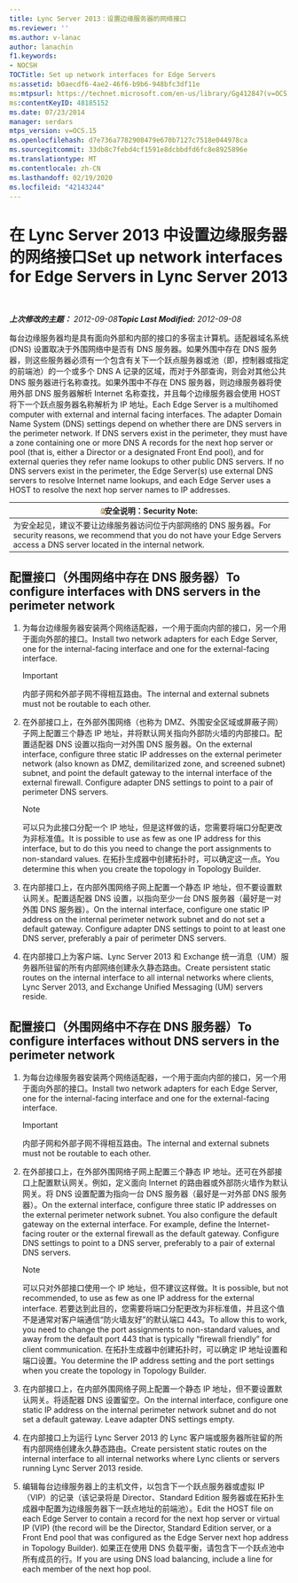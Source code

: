 ```yaml
---
title: Lync Server 2013：设置边缘服务器的网络接口
ms.reviewer: ''
ms.author: v-lanac
author: lanachin
f1.keywords:
- NOCSH
TOCTitle: Set up network interfaces for Edge Servers
ms:assetid: b0aecdf6-4ae2-46f6-b9b6-948bfc3df11e
ms:mtpsurl: https://technet.microsoft.com/en-us/library/Gg412847(v=OCS.15)
ms:contentKeyID: 48185152
ms.date: 07/23/2014
manager: serdars
mtps_version: v=OCS.15
ms.openlocfilehash: d7e736a7782908479e670b7127c7518e044978ca
ms.sourcegitcommit: 33db8c7febd4cf1591e8dcbbdfd6fc8e8925896e
ms.translationtype: MT
ms.contentlocale: zh-CN
ms.lasthandoff: 02/19/2020
ms.locfileid: "42143244"
---
```

<div data-xmlns="http://www.w3.org/1999/xhtml">

<div class="topic" data-xmlns="http://www.w3.org/1999/xhtml" data-msxsl="urn:schemas-microsoft-com:xslt" data-cs="http://msdn.microsoft.com/">

<div data-asp="https://msdn2.microsoft.com/asp">

# <a name="set-up-network-interfaces-for-edge-servers-in-lync-server-2013"></a><span data-ttu-id="56529-102">在 Lync Server 2013 中设置边缘服务器的网络接口</span><span class="sxs-lookup"><span data-stu-id="56529-102">Set up network interfaces for Edge Servers in Lync Server 2013</span></span>

</div>

<div id="mainSection">

<div id="mainBody">

<span> </span>

<span data-ttu-id="56529-103">_**上次修改的主题：** 2012-09-08_</span><span class="sxs-lookup"><span data-stu-id="56529-103">_**Topic Last Modified:** 2012-09-08_</span></span>

<span data-ttu-id="56529-p101">每台边缘服务器均是具有面向外部和内部的接口的多宿主计算机。适配器域名系统 (DNS) 设置取决于外围网络中是否有 DNS 服务器。如果外围中存在 DNS 服务器，则这些服务器必须有一个包含有关下一个跃点服务器或池（即，控制器或指定的前端池）的一个或多个 DNS A 记录的区域，而对于外部查询，则会对其他公共 DNS 服务器进行名称查找。如果外围中不存在 DNS 服务器，则边缘服务器将使用外部 DNS 服务器解析 Internet 名称查找，并且每个边缘服务器会使用 HOST 将下一个跃点服务器名称解析为 IP 地址。</span><span class="sxs-lookup"><span data-stu-id="56529-p101">Each Edge Server is a multihomed computer with external and internal facing interfaces. The adapter Domain Name System (DNS) settings depend on whether there are DNS servers in the perimeter network. If DNS servers exist in the perimeter, they must have a zone containing one or more DNS A records for the next hop server or pool (that is, either a Director or a designated Front End pool), and for external queries they refer name lookups to other public DNS servers. If no DNS servers exist in the perimeter, the Edge Server(s) use external DNS servers to resolve Internet name lookups, and each Edge Server uses a HOST to resolve the next hop server names to IP addresses.</span></span>

<div>

<table>
<thead>
<tr class="header">
<th><img src="images/Gg398321.security(OCS.15).gif" title="保护" alt="security" /><span data-ttu-id="56529-109">安全说明：</span><span class="sxs-lookup"><span data-stu-id="56529-109">Security Note:</span></span></th>
</tr>
</thead>
<tbody>
<tr class="odd">
<td><span data-ttu-id="56529-110">为安全起见，建议不要让边缘服务器访问位于内部网络的 DNS 服务器。</span><span class="sxs-lookup"><span data-stu-id="56529-110">For security reasons, we recommend that you do not have your Edge Servers access a DNS server located in the internal network.</span></span></td>
</tr>
</tbody>
</table>


</div>

<div>

## <a name="to-configure-interfaces-with-dns-servers-in-the-perimeter-network"></a><span data-ttu-id="56529-111">配置接口（外围网络中存在 DNS 服务器）</span><span class="sxs-lookup"><span data-stu-id="56529-111">To configure interfaces with DNS servers in the perimeter network</span></span>

1.  <span data-ttu-id="56529-112">为每台边缘服务器安装两个网络适配器，一个用于面向内部的接口，另一个用于面向外部的接口。</span><span class="sxs-lookup"><span data-stu-id="56529-112">Install two network adapters for each Edge Server, one for the internal-facing interface and one for the external-facing interface.</span></span>
    
    <div>
    

    > [!IMPORTANT]  
    > <span data-ttu-id="56529-113">内部子网和外部子网不得相互路由。</span><span class="sxs-lookup"><span data-stu-id="56529-113">The internal and external subnets must not be routable to each other.</span></span>

    
    </div>

2.  <span data-ttu-id="56529-p102">在外部接口上，在外部外围网络（也称为 DMZ、外围安全区域或屏蔽子网）子网上配置三个静态 IP 地址，并将默认网关指向外部防火墙的内部接口。配置适配器 DNS 设置以指向一对外围 DNS 服务器。</span><span class="sxs-lookup"><span data-stu-id="56529-p102">On the external interface, configure three static IP addresses on the external perimeter network (also known as DMZ, demilitarized zone, and screened subnet) subnet, and point the default gateway to the internal interface of the external firewall. Configure adapter DNS settings to point to a pair of perimeter DNS servers.</span></span>
    
    <div>
    

    > [!NOTE]  
    > <span data-ttu-id="56529-116">可以只为此接口分配一个 IP 地址，但是这样做的话，您需要将端口分配更改为非标准值。</span><span class="sxs-lookup"><span data-stu-id="56529-116">It is possible to use as few as one IP address for this interface, but to do this you need to change the port assignments to non-standard values.</span></span> <span data-ttu-id="56529-117">在拓扑生成器中创建拓扑时，可以确定这一点。</span><span class="sxs-lookup"><span data-stu-id="56529-117">You determine this when you create the topology in Topology Builder.</span></span>

    
    </div>

3.  <span data-ttu-id="56529-p104">在内部接口上，在内部外围网络子网上配置一个静态 IP 地址，但不要设置默认网关。配置适配器 DNS 设置，以指向至少一台 DNS 服务器（最好是一对外围 DNS 服务器）。</span><span class="sxs-lookup"><span data-stu-id="56529-p104">On the internal interface, configure one static IP address on the internal perimeter network subnet and do not set a default gateway. Configure adapter DNS settings to point to at least one DNS server, preferably a pair of perimeter DNS servers.</span></span>

4.  <span data-ttu-id="56529-120">在内部接口上为客户端、Lync Server 2013 和 Exchange 统一消息（UM）服务器所驻留的所有内部网络创建永久静态路由。</span><span class="sxs-lookup"><span data-stu-id="56529-120">Create persistent static routes on the internal interface to all internal networks where clients, Lync Server 2013, and Exchange Unified Messaging (UM) servers reside.</span></span>

</div>

<div>

## <a name="to-configure-interfaces-without-dns-servers-in-the-perimeter-network"></a><span data-ttu-id="56529-121">配置接口（外围网络中不存在 DNS 服务器）</span><span class="sxs-lookup"><span data-stu-id="56529-121">To configure interfaces without DNS servers in the perimeter network</span></span>

1.  <span data-ttu-id="56529-122">为每台边缘服务器安装两个网络适配器，一个用于面向内部的接口，另一个用于面向外部的接口。</span><span class="sxs-lookup"><span data-stu-id="56529-122">Install two network adapters for each Edge Server, one for the internal-facing interface and one for the external-facing interface.</span></span>
    
    <div>
    

    > [!IMPORTANT]  
    > <span data-ttu-id="56529-123">内部子网和外部子网不得相互路由。</span><span class="sxs-lookup"><span data-stu-id="56529-123">The internal and external subnets must not be routable to each other.</span></span>

    
    </div>

2.  <span data-ttu-id="56529-p105">在外部接口上，在外部外围网络子网上配置三个静态 IP 地址。还可在外部接口上配置默认网关。例如，定义面向 Internet 的路由器或外部防火墙作为默认网关。将 DNS 设置配置为指向一台 DNS 服务器（最好是一对外部 DNS 服务器）。</span><span class="sxs-lookup"><span data-stu-id="56529-p105">On the external interface, configure three static IP addresses on the external perimeter network subnet. You also configure the default gateway on the external interface. For example, define the Internet-facing router or the external firewall as the default gateway. Configure DNS settings to point to a DNS server, preferably to a pair of external DNS servers.</span></span>
    
    <div>
    

    > [!NOTE]  
    > <span data-ttu-id="56529-128">可以只对外部接口使用一个 IP 地址，但不建议这样做。</span><span class="sxs-lookup"><span data-stu-id="56529-128">It is possible, but not recommended, to use as few as one IP address for the external interface.</span></span> <span data-ttu-id="56529-129">若要达到此目的，您需要将端口分配更改为非标准值，并且这个值不是通常对客户端通信“防火墙友好”的默认端口 443。</span><span class="sxs-lookup"><span data-stu-id="56529-129">To allow this to work, you need to change the port assignments to non-standard values, and away from the default port 443 that is typically “firewall friendly” for client communication.</span></span> <span data-ttu-id="56529-130">在拓扑生成器中创建拓扑时，可以确定 IP 地址设置和端口设置。</span><span class="sxs-lookup"><span data-stu-id="56529-130">You determine the IP address setting and the port settings when you create the topology in Topology Builder.</span></span>

    
    </div>

3.  <span data-ttu-id="56529-p107">在内部接口上，在内部外围网络子网上配置一个静态 IP 地址，但不要设置默认网关。将适配器 DNS 设置留空。</span><span class="sxs-lookup"><span data-stu-id="56529-p107">On the internal interface, configure one static IP address on the internal perimeter network subnet and do not set a default gateway. Leave adapter DNS settings empty.</span></span>

4.  <span data-ttu-id="56529-133">在内部接口上为运行 Lync Server 2013 的 Lync 客户端或服务器所驻留的所有内部网络创建永久静态路由。</span><span class="sxs-lookup"><span data-stu-id="56529-133">Create persistent static routes on the internal interface to all internal networks where Lync clients or servers running Lync Server 2013 reside.</span></span>

5.  <span data-ttu-id="56529-134">编辑每台边缘服务器上的主机文件，以包含下一个跃点服务器或虚拟 IP （VIP）的记录（该记录将是 Director、Standard Edition 服务器或在拓扑生成器中配置为边缘服务器下一跃点地址的前端池）。</span><span class="sxs-lookup"><span data-stu-id="56529-134">Edit the HOST file on each Edge Server to contain a record for the next hop server or virtual IP (VIP) (the record will be the Director, Standard Edition server, or a Front End pool that was configured as the Edge Server next hop address in Topology Builder).</span></span> <span data-ttu-id="56529-135">如果正在使用 DNS 负载平衡，请包含下一个跃点池中所有成员的行。</span><span class="sxs-lookup"><span data-stu-id="56529-135">If you are using DNS load balancing, include a line for each member of the next hop pool.</span></span>

</div>

</div>

<span> </span>

</div>

</div>

</div>

